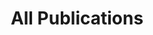 ---
widget: collection
headless: false
title: All Publications
content:
  filters:
    kinds: ["publication"]
  count: 0   # 0 means show all
design:
  view: card
  columns: 2
---